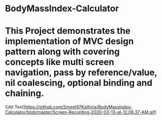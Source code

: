 # BodyMassIndex-Calculator
# This Project demonstrates the implementation of MVC design pattern along with covering concepts like multi screen navigation, pass by reference/value, nil coalescing, optional binding and chaining. 

![Alt Text]https://github.com/Smeet97Kathiria/BodyMassIndex-Calculator/blob/master/Screen-Recording-2020-03-13-at-12.06.37-AM.gif)
